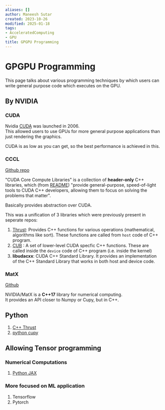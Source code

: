 ```yaml
---
aliases: []
author: Maneesh Sutar
created: 2023-10-26
modified: 2025-01-18
tags:
- AcceleratedComputing
- GPU
title: GPGPU Programming
---
```


# GPGPU Programming

This page talks about various programming techniques by which users can write general purpose code which executes on the GPU.

## By NVIDIA

### CUDA

Nvidia [CUDA](https://docs.nvidia.com/cuda/cuda-c-programming-guide) was launched in 2006.  
This allowed users to use GPUs for more general purpose applications than just rendering the graphics.

CUDA is as low as you can get, so the best performance is achieved in this.

### CCCL

[Github repo](https://github.com/NVIDIA/cccl)

"CUDA Core Compute Libraries" is a collection of **header-only** C++ libraries, which (from [README](https://github.com/nvidia/cccl?tab=readme-ov-file)) "provide general-purpose, speed-of-light tools to CUDA C++ developers, allowing them to focus on solving the problems that matter".

Basically provides abstraction over CUDA.

This was a unification of 3 libraries which were previously present in seperate repos:

1. [Thrust](https://github.com/NVIDIA/cccl/tree/main/thrust): Provides C++ functions for various operations (mathematical, algorithms like sort). These functions are called from `host` code of C++ program.
1. [CUB](https://github.com/NVIDIA/cccl/tree/main/cub) : A set of lower-level CUDA specfic C++ functions. These are called inside the `device` code of C++ program (i.e. inside the kernel)
1. **libudacxx**: CUDA C++ Standard Library. It provides an implementation of the C++ Standard Library that works in both host and device code.

### MatX

[Github](https://github.com/NVIDIA/MatX)

NVIDIA/MatX is a **C++17** library for numerical computing.  
It provides an API closer to Numpy or Cupy, but in C++.

## Python

1. [C++ Thrust](https://nvidia.github.io/cccl/thrust/)
1. [python cupy](https://cupy.dev/)

## Allowing Tensor programming

### Numerical Computations

1. [Python JAX](../Python/JAX.md)

### More focused on ML application

1. Tensorflow
1. Pytorch
